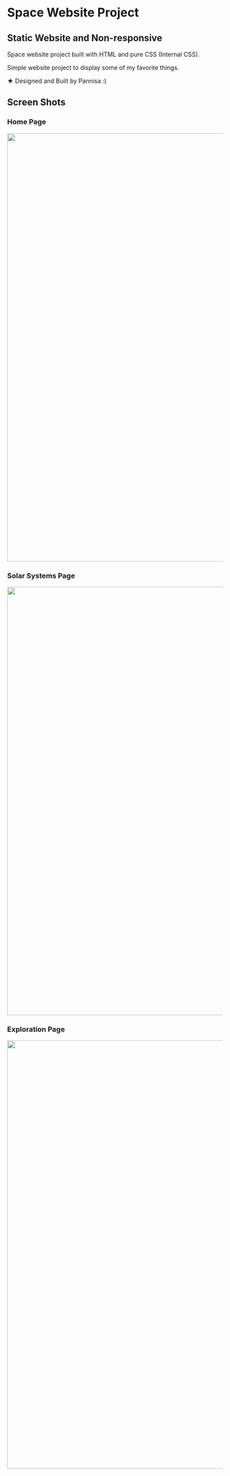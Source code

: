 # Space Website Project
## Static Website and Non-responsive
Space website project built with HTML and pure CSS (Internal CSS).

Simple website project to display some of my favorite things.

★ Designed and Built by Pannisa :)

## Screen Shots
### Home Page
<img src="images/screen-shot-index.png" width="1000">

### Solar Systems Page
<img src="images/screen-shot-solar.png" width="1000">

### Exploration Page
<img src="images/screen-shot-exploration.png" width="1000">
